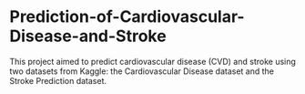 # Prediction-of-Cardiovascular-Disease-and-Stroke
This project aimed to predict cardiovascular disease (CVD) and stroke using two datasets from Kaggle: the Cardiovascular Disease dataset and the Stroke Prediction dataset.
